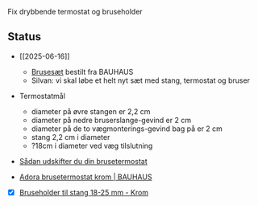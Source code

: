 Fix drybbende termostat og  bruseholder
## Status
* [[2025-06-16]]
	* [Brusesæt](https://www.bauhaus.dk/camargue-brusesaet-inkl-termostat-sort-o22-cm#go-to-description) bestilt fra BAUHAUS
	* Silvan: vi skal løbe et helt nyt sæt med stang, termostat og bruser


* Termostatmål
	* diameter på øvre stangen er 2,2 cm   
	* diameter på nedre bruserslange-gevind er 2 cm
	* diameter på de to vægmonterings-gevind bag på er 2 cm
	* stang 2,2 cm i diameter
	* ?18cm i diameter ved væg tilslutning
* [Sådan udskifter du din brusetermostat](https://www.youtube.com/watch?v=DKEGA7eb6qs)
* [Adora brusetermostat krom | BAUHAUS](https://www.bauhaus.dk/adora-brusetermostat-krom)
* [x] [Bruseholder til stang 18-25 mm - Krom](https://www.capida.dk/bruseholder-til-stang-18-25-mm-krom?msclkid=e0fded43fb2b1fe943fa850ea8a36704)